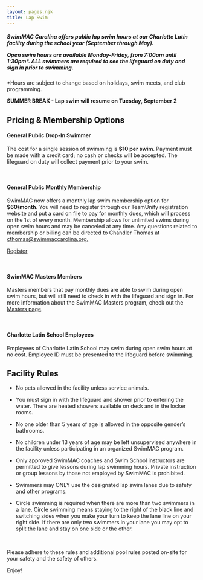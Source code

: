 ```yaml
---
layout: pages.njk
title: Lap Swim
---
```

<div class="card p-6 my-4" markdown="1">

<h5>
<p>SwimMAC Carolina offers public lap swim hours at our Charlotte Latin facility during the school year (September through May).</p>

<p>Open swim hours are available <b>Monday-Friday</b>, from <b>7:00am until 1:30pm*</b>. ALL swimmers are required to see the lifeguard on duty and sign in prior to swimming.</p>

</h5>

<div class="callout warning" markdown="1">
<div class="bg-gray-100 p-6 my-6 text-center" markdown="1">

\*Hours are subject to change based on holidays, swim meets, and club programming.

<b>SUMMER BREAK - Lap swim will resume on Tuesday, September 2</b>

</div>

</div>

</div>

<div class="card p-6 my-4" markdown="1">    

<h2 class="separator-center">Pricing & Membership Options</h2>

<h4>General Public Drop-In Swimmer</h4>

<p>The cost for a single session of swimming is <b>$10 per swim</b>. Payment must be made with a credit card; no cash or checks will be accepted. The lifeguard on duty will collect payment prior to your swim.</p>

<br>

<h4>General Public Monthly Membership</h4>

<p>SwimMAC now offers a monthly lap swim membership option for <b>$60/month</b>. You will need to register through our TeamUnify registration website and put a card on file to pay for monthly dues, which will process on the 1st of every month. Membership allows for unlimited swims during open swim hours and may be canceled at any time. Any questions related to membership or billing can be directed to Chandler Thomas at <a href="mailto:cthomas@swimmaccarolina.org">cthomas@swimmaccarolina.org. </a></p>

<p><a class="button" href="https://www.gomotionapp.com/team/ncmac/page/team-registration?reg_id=85221" target="_blank" rel="noopener">Register</a></p>

<br>

<h4>SwimMAC Masters Members</h4>

<p>Masters members that pay monthly dues are able to swim during open swim hours, but will still need to check in with the lifeguard and sign in. For more information about the SwimMAC Masters program, check out the <a href="https://www.swimmaccarolina.org/adult-programs/masters/">Masters page</a>.</p>

<br>

<h4>Charlotte Latin School Employees</h4>

<p>Employees of Charlotte Latin School may swim during open swim hours at no cost. Employee ID must be presented to the lifeguard before swimming.</p>

</div>

<div class="card p-6 my-4" markdown="1">
<h2 class="separator-center">Facility Rules</h2>

<ul>
    <li>No pets allowed in the facility unless service animals.</p>
    <li>You must sign in with the lifeguard and shower prior to entering the water. There are heated showers available on deck and in the locker rooms.</p>
    <li>No one older than 5 years of age is allowed in the opposite gender’s bathrooms.</p>
    <li>No children under 13 years of age may be left unsupervised anywhere in the facility unless participating in an organized SwimMAC program.</p>
    <li>Only approved SwimMAC coaches and Swim School instructors are permitted to give lessons during lap swimming hours. Private instruction or group lessons by those not employed by SwimMAC is prohibited.</p>
    <li>Swimmers may ONLY use the designated lap swim lanes due to safety and other programs.</p>
    <li>Circle swimming is required when there are more than two swimmers in a lane. Circle swimming means staying to the right of the black line and switching sides when you make your turn to keep the lane line on your right side. If there are only two swimmers in your lane you may opt to split the lane and stay on one side or the other.</p>

</ul>

<br>

<p>Please adhere to these rules and additional pool rules posted on-site for your safety and the safety of others.</p>
    <p>Enjoy!</p> 
</div>